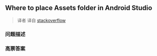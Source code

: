 ## Where to place Assets folder in Android Studio

> 译者 译自 [stackoverflow](http://stackoverflow.com/questions/18302603/where-to-place-assets-folder-in-android-studio) 

### 问题描述 

### 高票答案 

